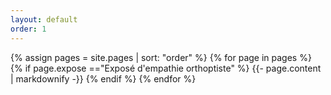 ```yaml
---
layout: default
order: 1
---
```


{% assign pages = site.pages | sort: "order" %}
{% for page in pages %}
 {% if page.expose =="Exposé d'empathie orthoptiste" %}
    {{- page.content | markdownify -}}
  {% endif %}
{% endfor %}